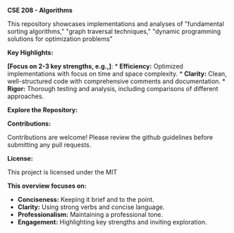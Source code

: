 

**CSE 208 - Algorithms**

This repository showcases implementations and analyses of "fundamental sorting algorithms," "graph traversal techniques," "dynamic programming solutions for optimization problems" 

**Key Highlights:**

**[Focus on 2-3 key strengths, e.g.,]**:
    * **Efficiency:** Optimized implementations with focus on time and space complexity.
    * **Clarity:** Clean, well-structured code with comprehensive comments and documentation. 
    * **Rigor:** Thorough testing and analysis, including comparisons of different approaches.

**Explore the Repository:**

**Contributions:**

Contributions are welcome! Please review the github guidelines before submitting any pull requests.

**License:**

This project is licensed under the MIT 

**This overview focuses on:**

* **Conciseness:** Keeping it brief and to the point.
* **Clarity:** Using strong verbs and concise language.
* **Professionalism:** Maintaining a professional tone.
* **Engagement:** Highlighting key strengths and inviting exploration.
